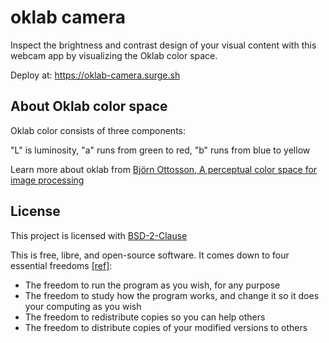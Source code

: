 # oklab camera

Inspect the brightness and contrast design of your visual content with this webcam app by visualizing the Oklab color space.

Deploy at: https://oklab-camera.surge.sh

## About Oklab color space

Oklab color consists of three components:

"L" is luminosity,
"a" runs from green to red,
"b" runs from blue to yellow

Learn more about oklab from [Björn Ottosson, A perceptual color space for image processing](https://bottosson.github.io/posts/oklab/)

## License

This project is licensed with [BSD-2-Clause](./LICENSE)

This is free, libre, and open-source software. It comes down to four essential freedoms [[ref]](https://seirdy.one/2021/01/27/whatsapp-and-the-domestication-of-users.html#fnref:2):

- The freedom to run the program as you wish, for any purpose
- The freedom to study how the program works, and change it so it does your computing as you wish
- The freedom to redistribute copies so you can help others
- The freedom to distribute copies of your modified versions to others
